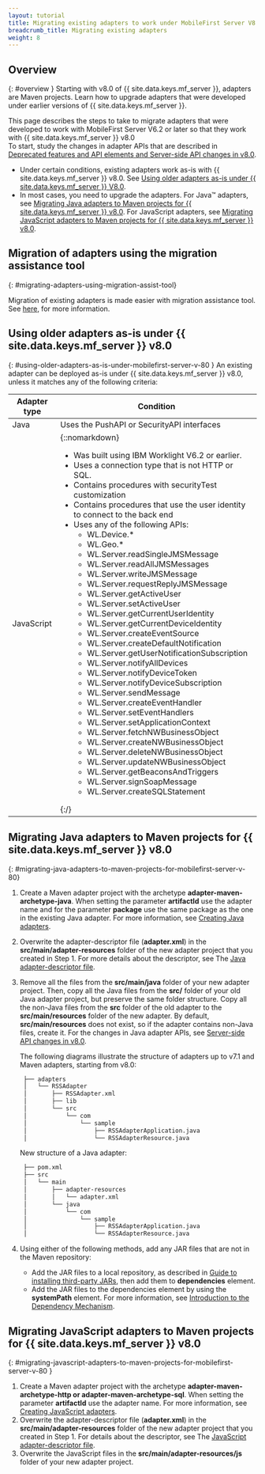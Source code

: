 ```yaml
---
layout: tutorial
title: Migrating existing adapters to work under MobileFirst Server V8.0.0
breadcrumb_title: Migrating existing adapters
weight: 8
---
```

<!-- NLS_CHARSET=UTF-8 -->
## Overview
{: #overview }
Starting with v8.0 of {{ site.data.keys.mf_server }}, adapters are Maven projects. Learn how to upgrade adapters that were developed under earlier versions of {{ site.data.keys.mf_server }}.

This page describes the steps to take to migrate adapters that were developed to work with MobileFirst Server V6.2 or later so that they work with {{ site.data.keys.mf_server }} v8.0  
To start, study the changes in adapter APIs that are described in [Deprecated features and API elements and Server-side API changes in v8.0](../../product-overview/release-notes/deprecated-discontinued/).

* Under certain conditions, existing adapters work as-is with {{ site.data.keys.mf_server }} v8.0. See [Using older adapters as-is under {{ site.data.keys.mf_server }} V8.0](#using-older-adapters-as-is-under-mobilefirst-server-v-80).
* In most cases, you need to upgrade the adapters. For Java™ adapters, see [Migrating Java adapters to Maven projects for {{ site.data.keys.mf_server }} v8.0](#migrating-java-adapters-to-maven-projects-for-mobilefirst-server-v-80). For JavaScript adapters, see [Migrating JavaScript adapters to Maven projects for {{ site.data.keys.mf_server }} v8.0](#migrating-javascript-adapters-to-maven-projects-for-mobilefirst-server-v-80).

## Migration of adapters using the migration assistance tool
{: #migrating-adapters-using-migration-assist-tool}

Migration of existing adapters is made easier with migration assistance tool. See [here]({{site.baseur}}/tutorials/en/foundation/8.0/upgrading/migration-cookbook/#using-migration-assistance-tool), for more information.


## Using older adapters as-is under {{ site.data.keys.mf_server }} v8.0
{: #using-older-adapters-as-is-under-mobilefirst-server-v-80 }
An existing adapter can be deployed as-is under {{ site.data.keys.mf_server }} v8.0, unless it matches any of the following criteria:

| Adapter type | Condition |
|--------------|-----------|
| Java | Uses the PushAPI or SecurityAPI interfaces |
| JavaScript | {::nomarkdown}<ul><li>Was built using IBM  Worklight  V6.2 or earlier.</li><li>Uses a connection type that is not HTTP or SQL.</li><li>Contains procedures with securityTest customization</li><li>Contains procedures that use the user identity to connect to the back end</li><li>Uses any of the following APIs:<ul><li>WL.Device.*</li><li>WL.Geo.\*</li><li>WL.Server.readSingleJMSMessage</li><li>WL.Server.readAllJMSMessages</li><li>WL.Server.writeJMSMessage</li><li>WL.Server.requestReplyJMSMessage</li><li>WL.Server.getActiveUser</li><li>WL.Server.setActiveUser</li><li>WL.Server.getCurrentUserIdentity</li><li>WL.Server.getCurrentDeviceIdentity</li><li>WL.Server.createEventSource</li><li>WL.Server.createDefaultNotification</li><li>WL.Server.getUserNotificationSubscription</li><li>WL.Server.notifyAllDevices</li><li>WL.Server.notifyDeviceToken</li><li>WL.Server.notifyDeviceSubscription</li><li>WL.Server.sendMessage</li><li>WL.Server.createEventHandler</li><li>WL.Server.setEventHandlers</li><li>WL.Server.setApplicationContext</li><li>WL.Server.fetchNWBusinessObject</li><li>WL.Server.createNWBusinessObject</li><li>WL.Server.deleteNWBusinessObject</li><li>WL.Server.updateNWBusinessObject</li><li>WL.Server.getBeaconsAndTriggers</li><li>WL.Server.signSoapMessage</li><li>WL.Server.createSQLStatement</li></ul></li></ul>{:/} |

## Migrating Java adapters to Maven projects for {{ site.data.keys.mf_server }} v8.0
{: #migrating-java-adapters-to-maven-projects-for-mobilefirst-server-v-80}
1. Create a Maven adapter project with the archetype **adapter-maven-archetype-java**. When setting the parameter **artifactId** use the adapter name and for the parameter **package** use the same package as the one in the existing Java adapter. For more information, see [Creating Java adapters](../../adapters/creating-adapters).
2. Overwrite the adapter-descriptor file (**adapter.xml**) in the **src/main/adapter-resources** folder of the new adapter project that you created in Step 1. For more details about the descriptor, see The [Java adapter-descriptor file](../../adapters/java-adapters/#the-adapter-resources-folder).
3. Remove all the files from the **src/main/java** folder of your new adapter project. Then, copy all the Java files from the **src/** folder of your old Java adapter project, but preserve the same folder structure. Copy all the non-Java files from the **src** folder of the old adapter to the **src/main/resources** folder of the new adapter. By default, **src/main/resources** does not exist, so if the adapter contains non-Java files, create it. For the changes in Java adapter APIs, see [Server-side API changes in v8.0](#migrating-javascript-adapters-to-maven-projects-for-mobilefirst-server-v-80).

   The following diagrams illustrate the structure of adapters up to v7.1 and Maven adapters, starting from v8.0:

   ```xml
    ├── adapters
    │   └── RSSAdapter
    │       ├── RSSAdapter.xml
    │       ├── lib
    │       └── src
    │           └── com
    │               └── sample
    │                   ├── RSSAdapterApplication.java
    │                   └── RSSAdapterResource.java
   ```

   New structure of a Java adapter:

   ```xml
    ├── pom.xml
    ├── src
    │   └── main
    │       ├── adapter-resources
    │       │   └── adapter.xml
    │       └── java
    │           └── com
    │               └── sample
    │                   ├── RSSAdapterApplication.java
    │                   └── RSSAdapterResource.java
   ```

4. Using either of the following methods, add any JAR files that are not in the Maven repository:
    * Add the JAR files to a local repository, as described in [Guide to installing third-party JARs](https://maven.apache.org/guides/mini/guide-3rd-party-jars-local.html), then add them to **dependencies** element.
    * Add the JAR files to the dependencies element by using the **systemPath** element. For more information, see [Introduction to the Dependency Mechanism](https://maven.apache.org/guides/introduction/introduction-to-dependency-mechanism.html).

## Migrating JavaScript adapters to Maven projects for {{ site.data.keys.mf_server }} v8.0
{: #migrating-javascript-adapters-to-maven-projects-for-mobilefirst-server-v-80 }
1. Create a Maven adapter project with the archetype **adapter-maven-archetype-http or adapter-maven-archetype-sql**. When setting the parameter **artifactId** use the adapter name. For more information, see [Creating JavaScript adapters](../../adapters/creating-adapters).
2. Overwrite the adapter-descriptor file (**adapter.xml**) in the **src/main/adapter-resources** folder of the new adapter project that you created in Step 1. For details about the descriptor, see The [JavaScript adapter-descriptor file](../../adapters/javascript-adapters/#the-adapter-resources-folder).
3. Overwrite the JavaScript files in the **src/main/adapter-resources/js** folder of your new adapter project.

